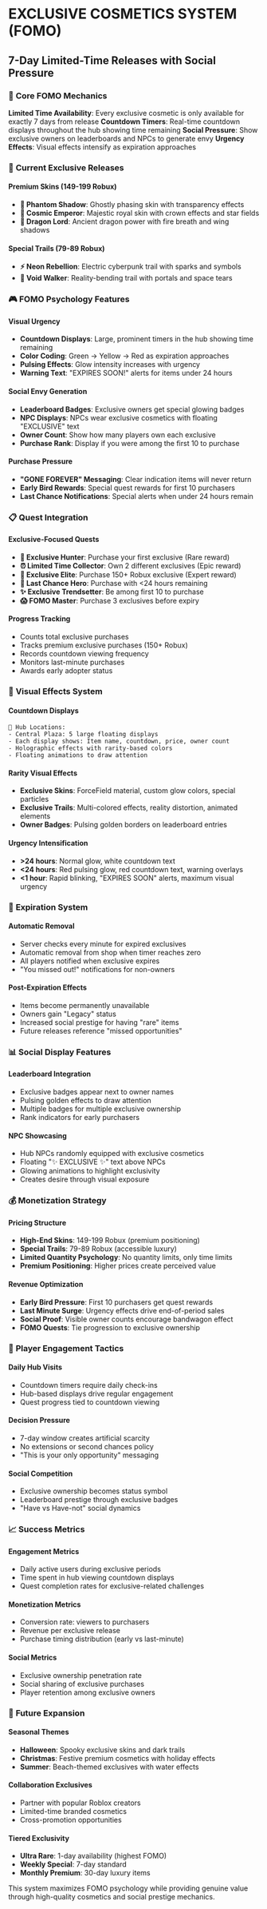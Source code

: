 # EXCLUSIVE COSMETICS SYSTEM (FOMO)
## 7-Day Limited-Time Releases with Social Pressure

### 🎯 **Core FOMO Mechanics**

**Limited Time Availability**: Every exclusive cosmetic is only available for exactly 7 days from release
**Countdown Timers**: Real-time countdown displays throughout the hub showing time remaining
**Social Pressure**: Show exclusive owners on leaderboards and NPCs to generate envy
**Urgency Effects**: Visual effects intensify as expiration approaches

### 🌟 **Current Exclusive Releases**

#### **Premium Skins (149-199 Robux)**
- **👻 Phantom Shadow**: Ghostly phasing skin with transparency effects
- **👑 Cosmic Emperor**: Majestic royal skin with crown effects and star fields
- **🐉 Dragon Lord**: Ancient dragon power with fire breath and wing shadows

#### **Special Trails (79-89 Robux)**
- **⚡ Neon Rebellion**: Electric cyberpunk trail with sparks and symbols
- **🌌 Void Walker**: Reality-bending trail with portals and space tears

### 🎮 **FOMO Psychology Features**

#### **Visual Urgency**
- **Countdown Displays**: Large, prominent timers in the hub showing time remaining
- **Color Coding**: Green → Yellow → Red as expiration approaches
- **Pulsing Effects**: Glow intensity increases with urgency
- **Warning Text**: "EXPIRES SOON!" alerts for items under 24 hours

#### **Social Envy Generation**
- **Leaderboard Badges**: Exclusive owners get special glowing badges
- **NPC Displays**: NPCs wear exclusive cosmetics with floating "EXCLUSIVE" text
- **Owner Count**: Show how many players own each exclusive
- **Purchase Rank**: Display if you were among the first 10 to purchase

#### **Purchase Pressure**
- **"GONE FOREVER" Messaging**: Clear indication items will never return
- **Early Bird Rewards**: Special quest rewards for first 10 purchasers
- **Last Chance Notifications**: Special alerts when under 24 hours remain

### 📋 **Quest Integration**

#### **Exclusive-Focused Quests**
- **🌟 Exclusive Hunter**: Purchase your first exclusive (Rare reward)
- **⏰ Limited Time Collector**: Own 2 different exclusives (Epic reward)
- **👑 Exclusive Elite**: Purchase 150+ Robux exclusive (Expert reward)
- **🚨 Last Chance Hero**: Purchase with <24 hours remaining
- **✨ Exclusive Trendsetter**: Be among first 10 to purchase
- **😱 FOMO Master**: Purchase 3 exclusives before expiry

#### **Progress Tracking**
- Counts total exclusive purchases
- Tracks premium exclusive purchases (150+ Robux)
- Records countdown viewing frequency
- Monitors last-minute purchases
- Awards early adopter status

### 🎨 **Visual Effects System**

#### **Countdown Displays**
```
📍 Hub Locations:
- Central Plaza: 5 large floating displays
- Each display shows: Item name, countdown, price, owner count
- Holographic effects with rarity-based colors
- Floating animations to draw attention
```

#### **Rarity Visual Effects**
- **Exclusive Skins**: ForceField material, custom glow colors, special particles
- **Exclusive Trails**: Multi-colored effects, reality distortion, animated elements
- **Owner Badges**: Pulsing golden borders on leaderboard entries

#### **Urgency Intensification**
- **>24 hours**: Normal glow, white countdown text
- **<24 hours**: Red pulsing glow, red countdown text, warning overlays
- **<1 hour**: Rapid blinking, "EXPIRES SOON" alerts, maximum visual urgency

### 🔄 **Expiration System**

#### **Automatic Removal**
- Server checks every minute for expired exclusives
- Automatic removal from shop when timer reaches zero
- All players notified when exclusive expires
- "You missed out!" notifications for non-owners

#### **Post-Expiration Effects**
- Items become permanently unavailable
- Owners gain "Legacy" status
- Increased social prestige for having "rare" items
- Future releases reference "missed opportunities"

### 📊 **Social Display Features**

#### **Leaderboard Integration**
- Exclusive badges appear next to owner names
- Pulsing golden effects to draw attention
- Multiple badges for multiple exclusive ownership
- Rank indicators for early purchasers

#### **NPC Showcasing**
- Hub NPCs randomly equipped with exclusive cosmetics
- Floating "✨ EXCLUSIVE ✨" text above NPCs
- Glowing animations to highlight exclusivity
- Creates desire through visual exposure

### 💰 **Monetization Strategy**

#### **Pricing Structure**
- **High-End Skins**: 149-199 Robux (premium positioning)
- **Special Trails**: 79-89 Robux (accessible luxury)
- **Limited Quantity Psychology**: No quantity limits, only time limits
- **Premium Positioning**: Higher prices create perceived value

#### **Revenue Optimization**
- **Early Bird Pressure**: First 10 purchasers get quest rewards
- **Last Minute Surge**: Urgency effects drive end-of-period sales
- **Social Proof**: Visible owner counts encourage bandwagon effect
- **FOMO Quests**: Tie progression to exclusive ownership

### 🎯 **Player Engagement Tactics**

#### **Daily Hub Visits**
- Countdown timers require daily check-ins
- Hub-based displays drive regular engagement
- Quest progress tied to countdown viewing

#### **Decision Pressure**
- 7-day window creates artificial scarcity
- No extensions or second chances policy
- "This is your only opportunity" messaging

#### **Social Competition**
- Exclusive ownership becomes status symbol
- Leaderboard prestige through exclusive badges
- "Have vs Have-not" social dynamics

### 📈 **Success Metrics**

#### **Engagement Metrics**
- Daily active users during exclusive periods
- Time spent in hub viewing countdown displays
- Quest completion rates for exclusive-related challenges

#### **Monetization Metrics**
- Conversion rate: viewers to purchasers
- Revenue per exclusive release
- Purchase timing distribution (early vs last-minute)

#### **Social Metrics**
- Exclusive ownership penetration rate
- Social sharing of exclusive purchases
- Player retention among exclusive owners

### 🔮 **Future Expansion**

#### **Seasonal Themes**
- **Halloween**: Spooky exclusive skins and dark trails
- **Christmas**: Festive premium cosmetics with holiday effects
- **Summer**: Beach-themed exclusives with water effects

#### **Collaboration Exclusives**
- Partner with popular Roblox creators
- Limited-time branded cosmetics
- Cross-promotion opportunities

#### **Tiered Exclusivity**
- **Ultra Rare**: 1-day availability (highest FOMO)
- **Weekly Special**: 7-day standard
- **Monthly Premium**: 30-day luxury items

This system maximizes FOMO psychology while providing genuine value through high-quality cosmetics and social prestige mechanics.
